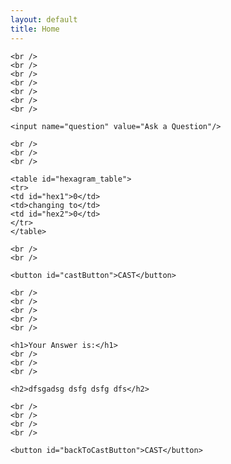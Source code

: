 ```yaml
---
layout: default
title: Home
---
```


<!-- ATTRACT LOOP -->
<div id="home" class="page">
  <div class="content">
    <canvas id="glcanvas" width="1080" height="1080"></canvas>
  </div>
</div>

<script src="gl-matrix.js"></script>
<script src="webgl-demo.js"></script>


<!-- CAST -->
<div id="cast" class="page">
  <div class="content">

    <br />
    <br />
    <br />
    <br />
    <br />
    <br />
    <br />
  
    <input name="question" value="Ask a Question"/>

    <br />
    <br />
    <br />

    <table id="hexagram_table">
    <tr>
    <td id="hex1">0</td>
    <td>changing to</td>
    <td id="hex2">0</td>
    </tr>
    </table>

    <br />
    <br />

    <button id="castButton">CAST</button>

  </div>

</div>


<!-- ANSWERS -->
<div id="answer" class="page">
  <div class="content">


    <br />
    <br />
    <br />
    <br />
    <br />    

    <h1>Your Answer is:</h1>
    <br />
    <br />
    <br />

    <h2>dfsgadsg dsfg dsfg dfs</h2>

    <br />
    <br />
    <br />
    <br />

    <button id="backToCastButton">CAST</button>

  </div>
</div>